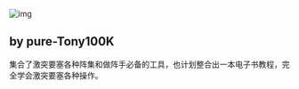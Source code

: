 ![img](https://s2.ax1x.com/2019/04/01/AsH6pj.png)

## by pure-Tony100K

集合了激突要塞各种阵集和做阵手必备的工具，也计划整合出一本电子书教程，完全学会激突要塞各种操作。